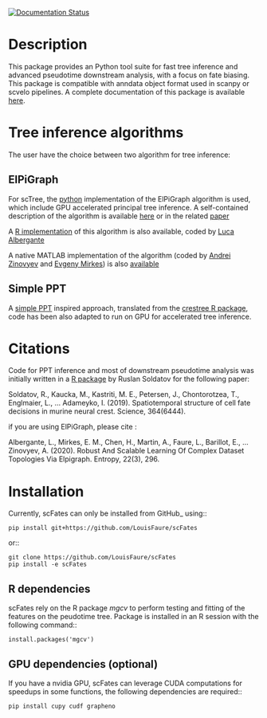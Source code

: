 [![Documentation Status](https://readthedocs.org/projects/scfates/badge/?version=latest)](https://scfates.readthedocs.io/en/latest/?badge=latest)

Description
===========

This package provides an Python tool suite for fast tree inference and advanced pseudotime downstream analysis, with a focus on fate biasing. This package is compatible with anndata object format used in scanpy or scvelo pipelines. A complete documentation of this package is available [here](https://scfates.readthedocs.io/en/latest).

Tree inference algorithms
=========================

The user have the choice between two algorithm for tree inference:

## ElPiGraph

For scTree, the [python](https://github.com/j-bac/elpigraph-python/) implementation of the ElPiGraph algorithm is used, which include GPU accelerated principal tree inference. A self-contained description of the algorithm is available [here](https://github.com/auranic/Elastic-principal-graphs/blob/master/ElPiGraph_Methods.pdf) or in the related [paper](https://www.mdpi.com/1099-4300/22/3/296)

A [R implementation](https://github.com/Albluca/ElPiGraph.R) of this algorithm is also available, coded by [Luca Albergante](https://github.com/Albluca)

A native MATLAB implementation of the algorithm (coded by [Andrei
Zinovyev](https://github.com/auranic/) and [Evgeny
Mirkes](https://github.com/Mirkes)) is also
[available](https://github.com/auranic/Elastic-principal-graphs)

## Simple PPT

A [simple PPT](https://www.acsu.buffalo.edu/~yijunsun/lab/Paper/simplePPT.pdf) inspired approach, translated from the [crestree R package](https://github.com/hms-dbmi/crestree), code has been also adapted to run on GPU for accelerated tree inference.

Citations
=========

Code for PPT inference and most of downstream pseudotime analysis was initially written in a [R package](https://github.com/hms-dbmi/crestree) by Ruslan Soldatov for the following paper:

Soldatov, R., Kaucka, M., Kastriti, M. E., Petersen, J., Chontorotzea, T., Englmaier, L., … Adameyko, I. (2019). Spatiotemporal structure of cell fate decisions in murine neural crest. Science, 364(6444).

if you are using ElPiGraph, please cite :

Albergante, L., Mirkes, E. M., Chen, H., Martin, A., Faure, L., Barillot, E., … Zinovyev, A. (2020). Robust And Scalable Learning Of Complex Dataset Topologies Via Elpigraph. Entropy, 22(3), 296.


Installation
============

Currently, scFates can only be installed from GitHub_ using::

    pip install git+https://github.com/LouisFaure/scFates

or::

    git clone https://github.com/LouisFaure/scFates
    pip install -e scFates
    
    
## R dependencies

scFates rely on the R package *mgcv* to perform testing and fitting of the features on the peudotime
tree. Package is installed in an R session with the following command::

    install.packages('mgcv')

## GPU dependencies (optional)

If you have a nvidia GPU, scFates can leverage CUDA computations for speedups in some functions, 
the following dependencies are required::

    pip install cupy cudf grapheno
